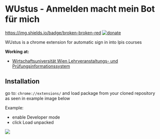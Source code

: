 # WUstus - Anmelden macht mein Bot für mich
https://img.shields.io/badge/broken-broken-red
[![donate](https://img.shields.io/badge/donate-spenden-green.svg "donate | spenden")](https://www.paypal.com/donate/?token=I1UnV20KGs-YMzkVjLSBictaXl7g_nKEwOL8wtPPzr7p5O9X3lEHTxc6opVH3MIqdEA6lW&country.x=AT&locale.x=)

WUstus is a chrome extension for automatic sign in into lpis courses

<b> Working at: </b>

* [Wirtschaftsuniversität Wien Lehrveranstaltungs- und Prüfungsinformationssystem](https://lpis.wu.ac.at/lpis)

## Installation

go to: `chrome://extensions/` and load package from your cloned repository as seen in example image below

Example:

* enable Developer mode
* click Load unpacked

![](https://developer.chrome.com/static/images/get_started/load_extension.png)
